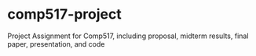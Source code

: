 # comp517-project
Project Assignment for Comp517, including proposal, midterm results, final paper, presentation, and code
